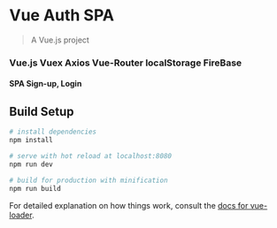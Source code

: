 # Vue Auth SPA

> A Vue.js project
### Vue.js Vuex Axios Vue-Router localStorage FireBase
#### SPA Sign-up, Login

## Build Setup

``` bash
# install dependencies
npm install

# serve with hot reload at localhost:8080
npm run dev

# build for production with minification
npm run build
```

For detailed explanation on how things work, consult the [docs for vue-loader](http://vuejs.github.io/vue-loader).
